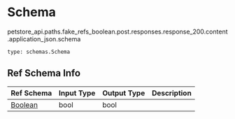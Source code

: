 # Schema
petstore_api.paths.fake_refs_boolean.post.responses.response_200.content.application_json.schema
```
type: schemas.Schema
```

## Ref Schema Info
Ref Schema | Input Type | Output Type | Description
---------- | ---------- | ----------- | ------------
[Boolean](boolean.md) | bool | bool |
